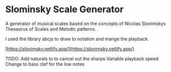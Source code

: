 # Slominsky Scale Generator

A generator of musical scales based on the concepts of Nicolas Slonimskys Thesaurus of Scales and Melodic patterns.

I used the library abcjs to draw to notation and mange the playback.

[https://slonimsky.netlify.app/](https://slonimsky.netlify.app/)

TODO:
Add naturals to to cancel out the sharps
Variable playback speed
Change to bass clef for the low notes
